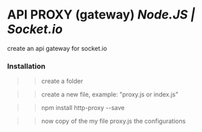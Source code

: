 # API PROXY (gateway) *Node.JS | Socket.io*
create an api gateway for socket.io

### Installation
>> create a folder

>> create a new file, example: "proxy.js or index.js" 

>> npm install http-proxy --save

>> now copy of the my file proxy.js the configurations